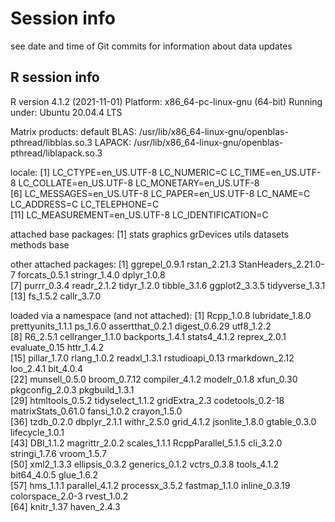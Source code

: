 # Session info

see date and time of Git commits for information about data updates

## R session info

R version 4.1.2 (2021-11-01)
Platform: x86_64-pc-linux-gnu (64-bit)
Running under: Ubuntu 20.04.4 LTS

Matrix products: default
BLAS:   /usr/lib/x86_64-linux-gnu/openblas-pthread/libblas.so.3
LAPACK: /usr/lib/x86_64-linux-gnu/openblas-pthread/liblapack.so.3

locale:
 [1] LC_CTYPE=en_US.UTF-8       LC_NUMERIC=C               LC_TIME=en_US.UTF-8        LC_COLLATE=en_US.UTF-8     LC_MONETARY=en_US.UTF-8   
 [6] LC_MESSAGES=en_US.UTF-8    LC_PAPER=en_US.UTF-8       LC_NAME=C                  LC_ADDRESS=C               LC_TELEPHONE=C            
[11] LC_MEASUREMENT=en_US.UTF-8 LC_IDENTIFICATION=C       

attached base packages:
[1] stats     graphics  grDevices utils     datasets  methods   base     

other attached packages:
 [1] ggrepel_0.9.1        rstan_2.21.3         StanHeaders_2.21.0-7 forcats_0.5.1        stringr_1.4.0        dplyr_1.0.8         
 [7] purrr_0.3.4          readr_2.1.2          tidyr_1.2.0          tibble_3.1.6         ggplot2_3.3.5        tidyverse_1.3.1     
[13] fs_1.5.2             callr_3.7.0         

loaded via a namespace (and not attached):
 [1] Rcpp_1.0.8         lubridate_1.8.0    prettyunits_1.1.1  ps_1.6.0           assertthat_0.2.1   digest_0.6.29      utf8_1.2.2        
 [8] R6_2.5.1           cellranger_1.1.0   backports_1.4.1    stats4_4.1.2       reprex_2.0.1       evaluate_0.15      httr_1.4.2        
[15] pillar_1.7.0       rlang_1.0.2        readxl_1.3.1       rstudioapi_0.13    rmarkdown_2.12     loo_2.4.1          bit_4.0.4         
[22] munsell_0.5.0      broom_0.7.12       compiler_4.1.2     modelr_0.1.8       xfun_0.30          pkgconfig_2.0.3    pkgbuild_1.3.1    
[29] htmltools_0.5.2    tidyselect_1.1.2   gridExtra_2.3      codetools_0.2-18   matrixStats_0.61.0 fansi_1.0.2        crayon_1.5.0      
[36] tzdb_0.2.0         dbplyr_2.1.1       withr_2.5.0        grid_4.1.2         jsonlite_1.8.0     gtable_0.3.0       lifecycle_1.0.1   
[43] DBI_1.1.2          magrittr_2.0.2     scales_1.1.1       RcppParallel_5.1.5 cli_3.2.0          stringi_1.7.6      vroom_1.5.7       
[50] xml2_1.3.3         ellipsis_0.3.2     generics_0.1.2     vctrs_0.3.8        tools_4.1.2        bit64_4.0.5        glue_1.6.2        
[57] hms_1.1.1          parallel_4.1.2     processx_3.5.2     fastmap_1.1.0      inline_0.3.19      colorspace_2.0-3   rvest_1.0.2       
[64] knitr_1.37         haven_2.4.3       
